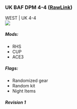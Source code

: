 ### UK BAF DPM 4-4  ([RawLink](https://raw.githubusercontent.com/reptiloids/Gear_Kits_Collection/master/West/US%20SF%20Ghost%20Recon%201-4-4/Kits%20US%20SF%20Ghost%20Recon%201-4-4.sqf))
WEST | UK 4-4 
<br />
<img src="https://raw.githubusercontent.com/reptiloids/Gear_Kits_Collection/master/West/UK%20BAF%20DPM%204-4/Overview.jpg" />

##### Mods:
- RHS
- CUP
- ACE3

##### Flags:
- Randomized gear
- Random kit
- Night Items

##### Revision 1
